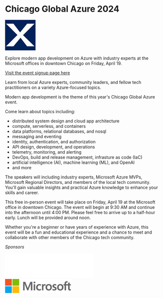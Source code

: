 # Chicago Global Azure 2024

![Chicago Global Azure 2024](responsivex_logo.png)

Explore modern app development on Azure with industry experts at the Microsoft offices in downtown Chicago on Friday, April 19. 
 
[Visit the event signup page here](https://www.eventbrite.com/e/chicago-global-azure-2024-tickets-830534951397?aff=globalazure)

Learn from local Azure experts, community leaders, and fellow tech practitioners on a variety Azure-focused topics.

Modern app development is the theme of this year's Chicago Global Azure event.

Come learn about topics including:

* distributed system design and cloud app architecture
* compute, serverless, and containers
* data platforms, relational databases, and nosql
* messaging and eventing
* identity, authentication, and authorization
* API design, development, and operations
* telemetry, monitoring, and alerting
* DevOps, build and release management, infrasture as code (IaC)
* artificial intelligence (AI), machine learning (ML), and OpenAI
* and more

The speakers will including industry experts, Microsoft Azure MVPs, Microsoft Regional Directors, and members of the local tech community. You'll gain valuable insights and practical Azure knowledge to enhance your skills and career.

This free in-person event will take place on Friday, April 19 at the Microsoft office in downtown Chicago. The event will begin at 9:30 AM and continue into the afternoon until 4:00 PM. Please feel free to arrive up to a half-hour early. Lunch will be provided around noon.

Whether you're a beginner or have years of experience with Azure, this event will be a fun and educational experience and a chance to meet and collaborate with other members of the Chicago tech community.

*Sponsors*

[![responsiveX](responsivex_white_logo.png)](https://responsivex.com/) 
[![Microsoft](Microsoft_logo.png)](https://www.microsoft.com/en-us/)
